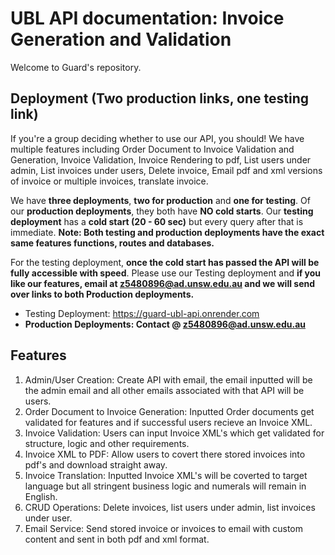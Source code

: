 # UBL API documentation: Invoice Generation and Validation

Welcome to Guard's repository. 

## Deployment (Two production links, one testing link)

If you're a group deciding whether to use our API, you should! We have multiple features including Order Document to Invoice Validation and Generation, Invoice Validation, Invoice Rendering to pdf, List users under admin, List invoices under users, Delete invoice, Email pdf and xml versions of invoice or multiple invoices, translate invoice.

We have **three deployments**, **two for production** and **one for testing**. Of our **production deployments**, they both have **NO cold starts**. Our **testing deployment** has a **cold start (20 - 60 sec)** but every query after that is immediate. **Note: Both testing and production deployments have the exact same features functions, routes and databases.**


For the testing deployment, **once the cold start has passed the API will be fully accessible with speed**. Please use our Testing deployment and **if you like our features, email at z5480896@ad.unsw.edu.au and we will send over links to both Production deployments.**

- Testing Deployment: https://guard-ubl-api.onrender.com
- **Production Deployments: Contact @ z5480896@ad.unsw.edu.au**

## Features

1. Admin/User Creation: Create API with email, the email inputted will be the admin email and all other emails associated with that API will be users.
2. Order Document to Invoice Generation: Inputted Order documents get validated for features and if successful users recieve an Invoice XML.
3. Invoice Validation: Users can input Invoice XML's which get validated for structure, logic and other requirements.
4. Invoice XML to PDF: Allow users to covert there stored invoices into pdf's and download straight away.
5. Invoice Translation: Inputted Invoice XML's will be coverted to target language but all stringent business logic and numerals will remain in English.
6. CRUD Operations: Delete invoices, list users under admin, list invoices under user.
7. Email Service: Send stored invoice or invoices to email with custom content and sent in both pdf and xml format.
